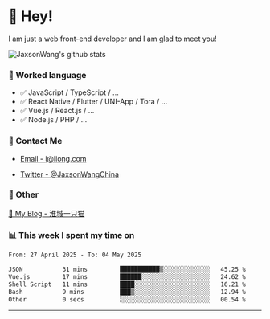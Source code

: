 # 👋 Hey!

I am just a web front-end developer and I am glad to meet you!

![JaxsonWang's github stats](https://github-readme-stats.vercel.app/api?username=JaxsonWang&&show_icons=true&&title_color=1abc9c&&icon_color=1abc9c)


### 📝 Worked language

- ✅ JavaScript / TypeScript / ...
- ✅ React Native / Flutter / UNI-App / Tora / ...
- ✅ Vue.js / React.js / ...
- ✅ Node.js / PHP / ...

### 📮 Contact Me

- [Email - i@iiong.com](mailto:i@iiong.com)

- [Twitter - @JaxsonWangChina](https://twitter.com/JaxsonWangChina)

### 🤪 Other

[📌 My Blog - 淮城一只猫](https://iiong.com)

### 📊 This week I spent my time on

<!--START_SECTION:waka-->

```txt
From: 27 April 2025 - To: 04 May 2025

JSON           31 mins         ███████████▒░░░░░░░░░░░░░   45.25 %
Vue.js         17 mins         ██████░░░░░░░░░░░░░░░░░░░   24.62 %
Shell Script   11 mins         ████░░░░░░░░░░░░░░░░░░░░░   16.21 %
Bash           9 mins          ███▒░░░░░░░░░░░░░░░░░░░░░   12.94 %
Other          0 secs          ░░░░░░░░░░░░░░░░░░░░░░░░░   00.54 %
```

<!--END_SECTION:waka-->

---

